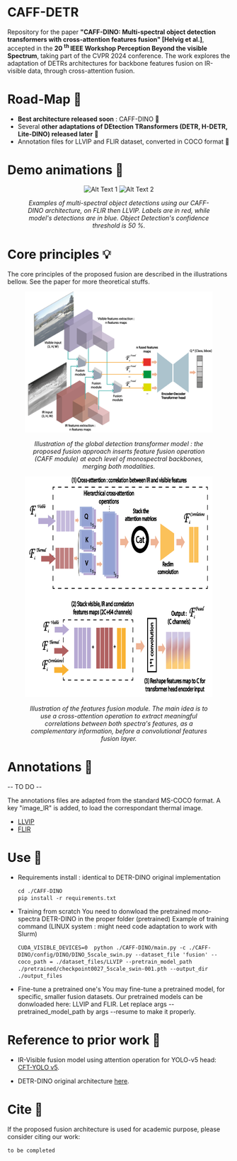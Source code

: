 # CAFF-DETR
Repository for the paper __"CAFF-DINO: Multi-spectral object detection transformers with cross-attention features fusion" [Helvig et al.]__, accepted in the __20 <sup> th </sup> IEEE Workshop Perception Beyond the visible Spectrum__, taking part of the CVPR 2024 conference. The work explores the adaptation of DETRs architectures for backbone features fusion on IR-visible data, through cross-attention fusion.

# Road-Map :construction: 
- __Best architecture released soon__ : CAFF-DINO :t-rex: 
- Several __other adaptations of DEtection TRansformers (DETR, H-DETR, Lite-DINO) released later__ :robot: 
- Annotation files for LLVIP and FLIR dataset, converted in COCO format :notebook_with_decorative_cover:

# Demo animations :movie_camera: 
<figure>
<p align="center">
  <img src="illustrations\pairs_dino_testset_flir2-ezgif.com-optimize.gif" alt="Alt Text 1">
  <img src="illustrations\pairs_dino_testset_llvip_v2.gif" alt="Alt Text 2">
</p>
<figcaption style="text-align: center; font-style: italic;"> <p> <i> Examples of multi-spectral object detections using our CAFF-DINO architecture, on FLIR then LLVIP. Labels are in red, while model's detections are in blue. 
Object Detection's confidence threshold is 50 %.</i> </p> </figcaption>
</figure>

# Core principles :bulb: 

The core principles of the proposed fusion are described in the illustrations bellow. See the paper for more theoretical stuffs. 

<figure>
<p align="center">
  <img src="illustrations\fusion_DETR_globalpathway.png" alt="Alt Text 1" >
</p>
<figcaption style="text-align: center; font-style: italic;"> <p> <i> Illustration of the global detection transformer model : the proposed fusion approach inserts feature fusion operation (CAFF module) at each level of monospectral backbones, merging both modalities.</i> </p> </figcaption>
</figure>

<figure>
<p align="center">
  <img src="illustrations\Hcaff_module_schematics.png" alt="Alt Text 1" width="700" height="500">
</p>
<figcaption style="text-align: center; font-style: italic;"> <p> <i> Illustration of the features fusion module. The main idea is to use a cross-attention operation to extract meaningful correlations between both spectra's features, as a complementary information, before a convolutional features fusion layer.</i> </p> </figcaption>
</figure>

# Annotations :bookmark_tabs: 
-- TO DO -- 

The annotations files are adapted from the standard MS-COCO format. A key "image_IR" is added, to load the correspondant thermal image. 
* [LLVIP]()
* [FLIR]()


# Use :rocket: 

* Requirements install : identical to DETR-DINO original implementation
  ````
  cd ./CAFF-DINO
  pip install -r requirements.txt
  ````
* Training from scratch
  You need to donwload the pretrained mono-spectra DETR-DINO in the proper folder (pretrained)
  Example of training command (LINUX system : might need code adaptation to work with Slurm)
  ````
  CUDA_VISIBLE_DEVICES=0  python ./CAFF-DINO/main.py -c ./CAFF-DINO/config/DINO/DINO_5scale_swin.py --dataset_file 'fusion' --coco_path = ./dataset_files/LLVIP --pretrain_model_path ./pretrained/checkpoint0027_5scale_swin-001.pth --output_dir ./output_files
  ````
* Fine-tune a pretrained one's
  You may fine-tune a pretrained model, for specific, smaller fusion datasets. 
  Our pretrained models can be donwloaded here: LLVIP and FLIR. Let replace args --pretrained_model_path by args --resume to make it properly.

# Reference to prior work :bookmark: 
- IR-Visible fusion model using attention operation for YOLO-v5 head: [CFT-YOLO v5](https://github.com/DocF/multispectral-object-detection).
* DETR-DINO original architecture [here](https://github.com/IDEA-Research/DINO).

# Cite :closed_book: 
If the proposed fusion architecture is used for academic purpose, please consider citing our work: 

```
to be completed
```

